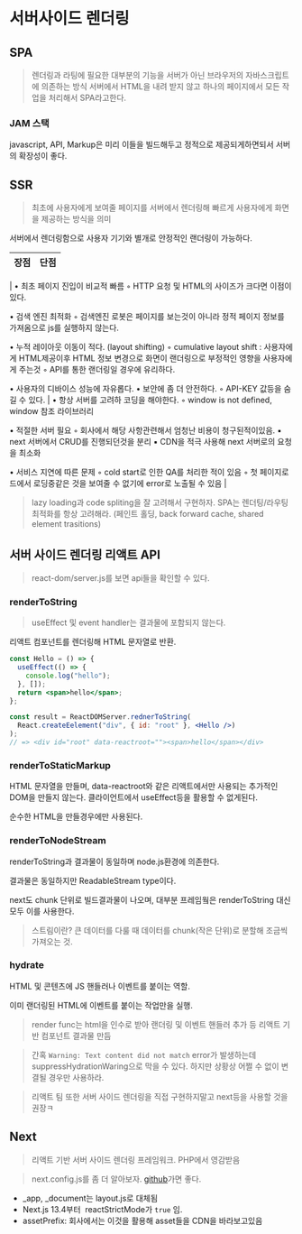 # 서버사이드 렌더링

## SPA

> 렌더링과 라팅에 필요한 대부분의 기능을 서버가 아닌 브라우저의 자바스크립트에 의존하는 방식
> 서버에서 HTML을 내려 받지 않고 하나의 페이지에서 모든 작업을 처리해서 SPA라고한다.

### JAM 스택

javascript, API, Markup은 미리 이들을 빌드해두고 정적으로 제공되게하면되서 서버의 확장성이 좋다.

## SSR

> 최초에 사용자에게 보여줄 페이지를 서버에서 렌더링해 빠르게 사용자에게 화면을 제공하는 방식을 의미

서버에서 렌더링함으로 사용자 기기와 별개로 안정적인 랜더링이 가능하다.

| 장점 | 단점 |
| ---- | ---- |

| • 최초 페이지 진입이 비교적 빠름
◦ HTTP 요청 및 HTML의 사이즈가 크다면 이점이 있다.

• 검색 엔진 최적화
◦ 검색엔진 로봇은 페이지를 보는것이 아니라 정적 페이지 정보를 가져옴으로 js를 실행하지 않는다.

• 누적 레이아웃 이동이 적다. (layout shifting)
◦ cumulative layout shift : 사용자에게 HTML제공이후 HTML 정보 변경으로 화면이 랜더링으로 부정적인 영향을 사용자에게 주는것
◦ API를 통한 랜더링일 경우에 유리하다.

• 사용자의 디바이스 성능에 자유롭다.
• 보안에 좀 더 안전하다.
◦ API-KEY 값등을 숨길 수 있다. | • 항상 서버를 고려하 코딩을 해야한다.
◦ window is not defined, window 참조 라이브러리

• 적절한 서버 필요
◦ 회사에서 해당 사항관련해서 엄청난 비용이 청구된적이있음.
▪ next 서버에서 CRUD를 진행되던것을 분리
▪ CDN을 적극 사용해 next 서버로의 요청을 최소화

• 서비스 지연에 따른 문제
◦ cold start로 인한 QA를 처리한 적이 있음
◦ 첫 페이지로드에서 로딩중같은 것을 보여줄 수 없기에 error로 노출될 수 있음 |

> lazy loading과 code spliting을 잘 고려해서 구현하자.
> SPA는 렌더팅/라우팅 최적화를 항상 고려해라. (페인트 홀딩, back forward cache, shared element trasitions)

## 서버 사이드 렌더링 리액트 API

> react-dom/server.js를 보면 api들을 확인할 수 있다.

### renderToString

> useEffect 및 event handler는 결과물에 포함되지 않는다.

리액트 컴포넌트를 렌더링해 HTML 문자열로 반환.

```jsx
const Hello = () => {
  useEffect(() => {
    console.log("hello");
  }, []);
  return <span>hello</span>;
};

const result = ReactDOMServer.rednerToString(
  React.createEelement("div", { id: "root" }, <Hello />)
);
// => <div id="root" data-reactroot=""><span>hello</span></div>
```

### renderToStaticMarkup

HTML 문자열을 만들며, data-reactroot와 같은 리액트에서만 사용되는 추가적인 DOM을 만들지 않는다. 클라이언트에서 useEffect등을 활용할 수 없게된다.

순수한 HTML을 만들경우에만 사용된다.

### renderToNodeStream

renderToString과 결과물이 동일하며 node.js환경에 의존한다.

결과물은 동일하지만 ReadableStream type이다.

next도 chunk 단위로 빌드결과물이 나오며, 대부분 프레임웤은 renderToString 대신 모두 이를 사용한다.

> 스트림이란? 큰 데이터를 다룰 때 데이터를 chunk(작은 단위)로 분할해 조금씩 가져오는 것.

### hydrate

HTML 및 콘텐츠에 JS 핸들러나 이벤트를 붙이는 역할.

이미 랜더링된 HTML에 이벤트를 붙이는 작업만을 실행.

> render func는 html을 인수로 받아 랜더링 및 이벤트 핸들러 추가 등 리액트 기반 컴포넌트 결과물 만듬

> 간혹 `Warning: Text content did not match` error가 발생하는데 suppressHydrationWaring으로 막을 수 있다. 하지만 상황상 어쩔 수 없이 변결될 경우만 사용하라.

> 리액트 팀 또한 서버 사이드 렌더링을 직접 구현하지말고 next등을 사용할 것을 권장ㅋ

## Next

> 리액트 기반 서버 사이드 렌더링 프레임워크. PHP에서 영감받음

> next.config.js를 좀 더 알아보자. [github](https://github.com/nodejs/nodejs.org/blob/main/next.config.mjs)가면 좋다.

- \_app, \_document는 layout.js로 대체됨
- Next.js 13.4부터  reactStrictMode가 `true` 임.
- assetPrefix: 회사에서는 이것을 활용해 asset들을 CDN을 바라보고있음
